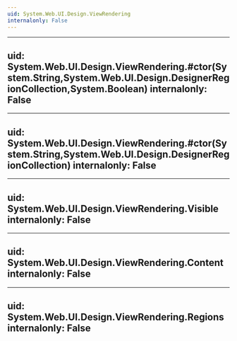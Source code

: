 ```yaml
---
uid: System.Web.UI.Design.ViewRendering
internalonly: False
---
```


---
uid: System.Web.UI.Design.ViewRendering.#ctor(System.String,System.Web.UI.Design.DesignerRegionCollection,System.Boolean)
internalonly: False
---

---
uid: System.Web.UI.Design.ViewRendering.#ctor(System.String,System.Web.UI.Design.DesignerRegionCollection)
internalonly: False
---

---
uid: System.Web.UI.Design.ViewRendering.Visible
internalonly: False
---

---
uid: System.Web.UI.Design.ViewRendering.Content
internalonly: False
---

---
uid: System.Web.UI.Design.ViewRendering.Regions
internalonly: False
---
